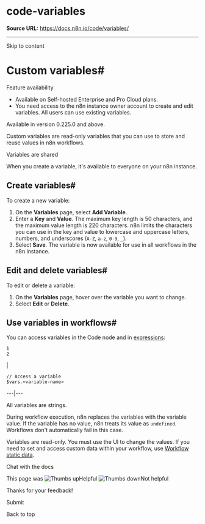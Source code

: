 # code-variables

**Source URL:** https://docs.n8n.io/code/variables/

---

Skip to content 

[ ](https://github.com/n8n-io/n8n-docs/edit/main/docs/code/variables.md "Edit this page")

# Custom variables#

Feature availability

  * Available on Self-hosted Enterprise and Pro Cloud plans.
  * You need access to the n8n instance owner account to create and edit variables. All users can use existing variables.



Available in version 0.225.0 and above.

Custom variables are read-only variables that you can use to store and reuse values in n8n workflows. 

Variables are shared

When you create a variable, it's available to everyone on your n8n instance.

## Create variables#

To create a new variable:

  1. On the **Variables** page, select **Add Variable**.
  2. Enter a **Key** and **Value**. The maximum key length is 50 characters, and the maximum value length is 220 characters. n8n limits the characters you can use in the key and value to lowercase and uppercase letters, numbers, and underscores (`A-Z`, `a-z`, `0-9`, `_`).
  3. Select **Save**. The variable is now available for use in all workflows in the n8n instance.



## Edit and delete variables#

To edit or delete a variable:

  1. On the **Variables** page, hover over the variable you want to change.
  2. Select **Edit** or **Delete**.



## Use variables in workflows#

You can access variables in the Code node and in [expressions](../../glossary/#expression-n8n):
    
    
    1
    2

| 
    
    
    // Access a variable
    $vars.<variable-name>
      
  
---|---  
  
All variables are strings.

During workflow execution, n8n replaces the variables with the variable value. If the variable has no value, n8n treats its value as `undefined`. Workflows don't automatically fail in this case.

Variables are read-only. You must use the UI to change the values. If you need to set and access custom data within your workflow, use [Workflow static data](../cookbook/builtin/get-workflow-static-data/).

Chat with the docs

This page was ![Thumbs up](/_images/assets/thumb_up.png)Helpful  ![Thumbs down](/_images/assets/thumb_down.png)Not helpful 

Thanks for your feedback! 

Submit 

Back to top